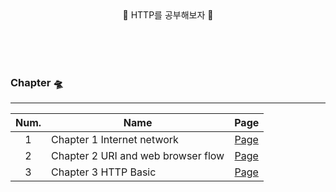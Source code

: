 <br>
<br>

<p align="center"> 🔆 HTTP를 공부해보자 🔆 </p>
<br>
<br>
<br>


### Chapter 🛸
-----

| Num.|Name         |Page|
|:---:|---|:---:|
| 1 | Chapter 1 Internet network |[Page](https://github.com/JaeHeee/http_study/blob/main/resource/internet%20network/%EC%9D%B8%ED%84%B0%EB%84%B7%20%EB%84%A4%ED%8A%B8%EC%9B%8C%ED%81%AC.md)|
| 2 | Chapter 2 URI and web browser flow |[Page](https://github.com/JaeHeee/http_study/blob/main/resource/URI%20and%20web%20browser%20flow/URI%20and%20web%20browser%20flow.md)|
| 3 | Chapter 3 HTTP Basic |[Page](https://github.com/JaeHeee/http_study/blob/main/resource/http_basic/http_basic.md)|


